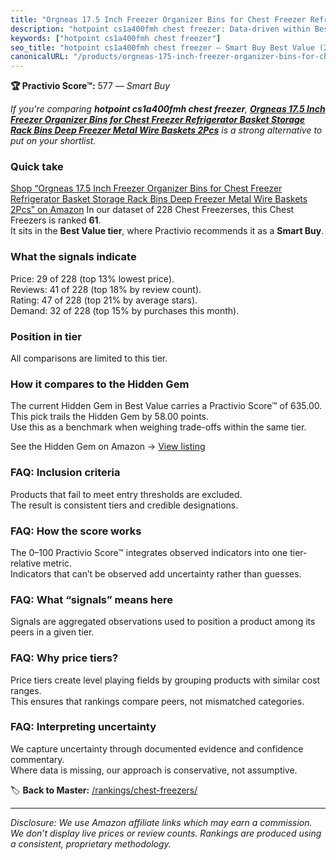 ```yaml
---
title: "Orgneas 17.5 Inch Freezer Organizer Bins for Chest Freezer Refrigerator Basket Storage Rack Bins Deep Freezer Metal Wire Baskets 2Pcs"
description: "hotpoint cs1a400fmh chest freezer: Data-driven within Best Value ranking using the Practivio Score™. Positioned by quality, value, demand, findability, momentu…"
keywords: ["hotpoint cs1a400fmh chest freezer"]
seo_title: "hotpoint cs1a400fmh chest freezer — Smart Buy Best Value (2025)"
canonicalURL: "/products/orgneas-175-inch-freezer-organizer-bins-for-chest-freezer-refrigerator-basket-storage-rack-bins-deep-freezer-metal-wire-baskets-2pcs-B0C5C7Q9CX/"
---
```


**🏆 Practivio Score™:** 577 — _Smart Buy_


*If you're comparing **hotpoint cs1a400fmh chest freezer**, **[Orgneas 17.5 Inch Freezer Organizer Bins for Chest Freezer Refrigerator Basket Storage Rack Bins Deep Freezer Metal Wire Baskets 2Pcs](https://www.amazon.com/dp/B0C5C7Q9CX?tag=practivio-20)** is a strong alternative to put on your shortlist.*
### Quick take
[Shop “Orgneas 17.5 Inch Freezer Organizer Bins for Chest Freezer Refrigerator Basket Storage Rack Bins Deep Freezer Metal Wire Baskets 2Pcs” on Amazon](https://www.amazon.com/dp/B0C5C7Q9CX?tag=practivio-20)
In our dataset of 228 Chest Freezerses, this Chest Freezers is ranked **61**.  
It sits in the **Best Value tier**, where Practivio recommends it as a **Smart Buy**.

### What the signals indicate
Price: 29 of 228 (top 13% lowest price).  
Reviews: 41 of 228 (top 18% by review count).  
Rating: 47 of 228 (top 21% by average stars).  
Demand: 32 of 228 (top 15% by purchases this month).

### Position in tier
All comparisons are limited to this tier.

### How it compares to the Hidden Gem
The current Hidden Gem in Best Value carries a Practivio Score™ of 635.00.  
This pick trails the Hidden Gem by 58.00 points.  
Use this as a benchmark when weighing trade-offs within the same tier.  

See the Hidden Gem on Amazon → [View listing](https://www.amazon.com/dp/B07H463Q6Y?tag=practivio-20)

### FAQ: Inclusion criteria
Products that fail to meet entry thresholds are excluded.  
The result is consistent tiers and credible designations.

### FAQ: How the score works
The 0–100 Practivio Score™ integrates observed indicators into one tier-relative metric.  
Indicators that can’t be observed add uncertainty rather than guesses.

### FAQ: What “signals” means here
Signals are aggregated observations used to position a product among its peers in a given tier.

### FAQ: Why price tiers?
Price tiers create level playing fields by grouping products with similar cost ranges.  
This ensures that rankings compare peers, not mismatched categories.

### FAQ: Interpreting uncertainty
We capture uncertainty through documented evidence and confidence commentary.  
Where data is missing, our approach is conservative, not assumptive.


🏷️ **Back to Master:** [/rankings/chest-freezers/](/rankings/chest-freezers/)

---
_Disclosure: We use Amazon affiliate links which may earn a commission. We don’t display live prices or review counts. Rankings are produced using a consistent, proprietary methodology._

